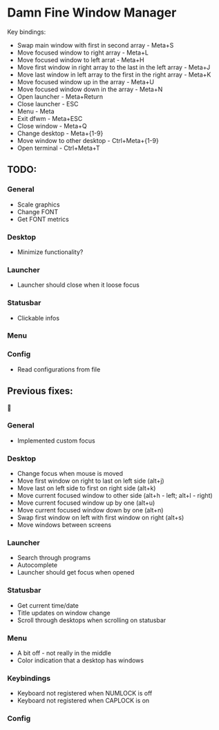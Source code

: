 # Damn Fine Window Manager

Key bindings:
* Swap main window with first in second array - Meta+S
* Move focused window to right array - Meta+L
* Move focused window to left arrat - Meta+H
* Move first window in right array to the last in the left array - Meta+J
* Move last window in left array to the first in the right array - Meta+K
* Move focused window up in the array - Meta+U
* Move focused window down in the array - Meta+N
* Open launcher - Meta+Return
* Close launcher - ESC
* Menu - Meta
* Exit dfwm - Meta+ESC
* Close window - Meta+Q
* Change desktop - Meta+{1-9}
* Move window to other desktop - Ctrl+Meta+{1-9}
* Open terminal - Ctrl+Meta+T

## TODO:
### General
* Scale graphics
* Change FONT
* Get FONT metrics

### Desktop
* Minimize functionality?

### Launcher
* Launcher should close when it loose focus

### Statusbar
* Clickable infos

### Menu

### Config
* Read configurations from file

## Previous fixes:

:100:

### General
* Implemented custom focus

### Desktop
* Change focus when mouse is moved
* Move first window on right to last on left side (alt+j)
* Move last on left side to first on right side (alt+k)
* Move current focused window to other side (alt+h - left; alt+l - right)
* Move current focused window up by one (alt+u)
* Move current focused window down by one (alt+n)
* Swap first window on left with first window on right (alt+s)
* Move windows between screens

### Launcher
* Search through programs
* Autocomplete
* Launcher should get focus when opened

### Statusbar
* Get current time/date
* Title updates on window change
* Scroll through desktops when scrolling on statusbar

### Menu
* A bit off - not really in the middle
* Color indication that a desktop has windows

### Keybindings
* Keyboard not registered when NUMLOCK is off
* Keyboard not registered when CAPLOCK is on

### Config
